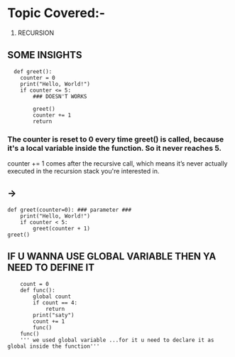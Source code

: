 # Topic Covered:-

1. RECURSION


## SOME INSIGHTS 
      def greet():
        counter = 0
        print("Hello, World!")
        if counter <= 5: 
            ### DOESN'T WORKS
        
            greet()
            counter += 1
            return

### The counter is reset to 0 every time greet() is called, because it's a local variable inside the function. So it never reaches 5.

counter += 1 comes after the recursive call, which means it’s never actually executed in the recursion stack you're interested in.

## -> 
    def greet(counter=0): ### parameter ###
        print("Hello, World!")
        if counter < 5:
            greet(counter + 1)
    greet()

## IF U WANNA USE GLOBAL VARIABLE THEN YA NEED TO DEFINE IT

        count = 0
        def func():
            global count
            if count == 4:
                return
            print("saty")
            count += 1
            func()
        func()
        ''' we used global variable ...for it u need to declare it as global inside the function'''